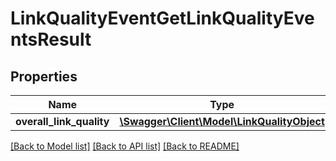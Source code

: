 # LinkQualityEventGetLinkQualityEventsResult

## Properties
Name | Type | Description | Notes
------------ | ------------- | ------------- | -------------
**overall_link_quality** | [**\Swagger\Client\Model\LinkQualityObject**](LinkQualityObject.md) |  | [optional] 

[[Back to Model list]](../README.md#documentation-for-models) [[Back to API list]](../README.md#documentation-for-api-endpoints) [[Back to README]](../README.md)


